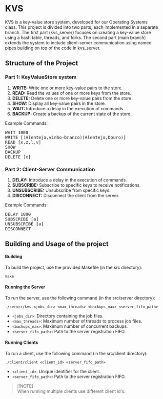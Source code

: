 # KVS

KVS is a key-value store system, developed for our Operating Systems class. This project is divided into two parts, each implemented in a separate branch. The first part (kvs_server) focuses on creating a key-value store using a hash table, threads, and forks. The second part (main branch) extends the system to include client-server communication using named pipes building on top of the code in kvs_server.

## Structure of the Project

### Part 1: KeyValueStore system

1. **WRITE:** Write one or more key-value pairs to the store.
2. **READ:** Read the values of one or more keys from the store.
3. **DELETE:** Delete one or more key-value pairs from the store.
4. **SHOW:** Display all key-value pairs in the store.
5. **WAIT:** Introduce a delay in the execution of commands.
6. **BACKUP:** Create a backup of the current state of the store.

Example Commands:
<pre>
WAIT 1000
WRITE [(Alentejo,vinho-branco)(Alentejo,Douro)]
READ [x,z,l,v]
SHOW
BACKUP
DELETE [c]
</pre>
    
 ### Part 2: Client-Server Communication

1. **DELAY:** Introduce a delay in the execution of commands.
2. **SUBSCRIBE:** Subscribe to specific keys to receive notifications.
3. **UNSUBSCRIBE:** Unsubscribe from specific keys.
4. **DISCONNECT:** Disconnect the client from the server.

Example Commands:
<pre>
DELAY 1000
SUBSCRIBE [a]
UNSUBSCRIBE [a]
DISCONNECT
</pre>

## Building and Usage of the project


#### Building
To build the project, use the provided Makefile (in the src directory):

```shell
make
```

#### Running the Server
To run the server, use the following command (in the src/server directory):

```shell
./server/kvs <jobs_dir> <max_threads> <backups_max> <server_fifo_path>
```

- `<jobs_dir>`: Directory containing the job files.
- `<max_threads>`: Maximum number of threads to process job files.
- `<backups_max>`: Maximum number of concurrent backups.
- `<server_fifo_path>`: Path to the server registration FIFO.

#### Running Clients
To run a client, use the following command (in the src/client directory):

```shell
./client/client <client_id> <server_fifo_path>
```

- `<client_id>`: Unique identifier for the client.
- `<server_fifo_path>`: Path to the server registration FIFO.

> [!NOTE]\
> When running multiple clients use different client id's.

